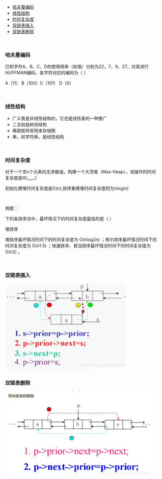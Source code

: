 <br/>

<!-- TOC -->

- [哈夫曼编码](#哈夫曼编码)
- [线性结构](#线性结构)
- [时间复杂度](#时间复杂度)
- [双链表插入](#双链表插入)
- [双链表删除](#双链表删除)

<!-- /TOC -->

<br/>

### 哈夫曼编码

已知字符A、B、C、D的使用频率（权值）分别为22，7，9，27。对其进行HUFFMAN编码，各字符对应的编码为（ ）

A（11） B（100）C（101） D（0）

<br/>

### 线性结构

- 广义表是非线性结构的，它也是线性表的一种推广
- 二叉树是树状结构
- 稀疏矩阵常用来存储图
- 串，如字符串，是线性结构

<br/>

### 时间复杂度

对于一个含n个元素的无序数组，构建一个大顶堆（Max-Heap），该操作的时间复杂度是Θ(____)

初始化建堆时间复杂度是O(n),排序重建堆时间复杂度则为nlog(n)

<br/>

例题：

下列各排序法中，最坏情况下的时间复杂度最低的是（ ）

堆排序

堆排序最坏情况时间下的时间复杂度为 O(nlog2n) ；希尔排序最坏情况时间下的时间复杂度为 O(n1.5) ；快速排序、冒泡排序最坏情况时间下的时间复杂度为 O(n2) 。

<br/>

### 双链表插入

<img src="数据结构/clip_image001.png" alt="01 " style="zoom:150%;" />

<br/>

### 双链表删除

![o  1 . p->prior->next=p->next;  2. p->next->prior=p->prior; ](数据结构/clip_image001-1585807046638.png)



<br/>





















